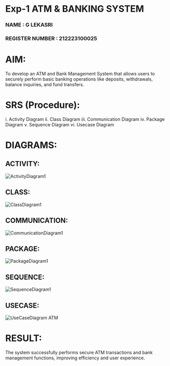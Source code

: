 # Exp-1 ATM & BANKING SYSTEM
### NAME : G LEKASRI
### REGISTER NUMBER : 212223100025
# AIM:
To develop an ATM and Bank Management System that allows users to securely perform basic banking operations like deposits, withdrawals, balance inquiries, and fund transfers.
# SRS (Procedure):
i.   Activity Diagram
ii.  Class Diagram
iii. Communication Diagram
iv.  Package Diagram
v.   Sequence Diagram
vi.  Usecase Diagram

# DIAGRAMS:
## ACTIVITY:
![ActivityDiagram1](https://github.com/user-attachments/assets/104ab15a-856f-49de-83b3-5a44c9952629)

## CLASS:
![ClassDiagram1](https://github.com/user-attachments/assets/daeddad4-f54e-4113-8081-b7ea65e78502)
## COMMUNICATION:
![CommunicationDiagram1](https://github.com/user-attachments/assets/3261ea90-45de-43ef-9d43-6ed60d1b6dc8)

## PACKAGE:
![PackageDiagram1](https://github.com/user-attachments/assets/664b18cf-a04f-46af-b7ec-38c511114045)

## SEQUENCE:
![SequenceDiagram1](https://github.com/user-attachments/assets/fdc13355-7e01-466d-a4be-b5c7a288fb3a)

## USECASE:
![UseCaseDiagram ATM](https://github.com/user-attachments/assets/32c8c8bc-af43-402a-a4e6-958131e7edd8)
# RESULT:
The system successfully performs secure ATM transactions and bank management functions, improving efficiency and user experience.
